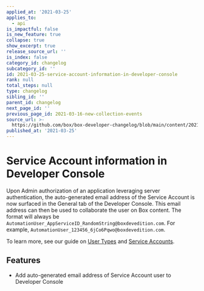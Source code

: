 ```yaml
---
applied_at: '2021-03-25'
applies_to:
  - api
is_impactful: false
is_new_feature: true
collapse: true
show_excerpt: true
release_source_url: ''
is_index: false
category_id: changelog
subcategory_id: ''
id: 2021-03-25-service-account-information-in-developer-console
rank: null
total_steps: null
type: changelog
sibling_id: ''
parent_id: changelog
next_page_id: ''
previous_page_id: 2021-03-16-new-collection-events
source_url: >-
  https://github.com/box/box-developer-changelog/blob/main/content/2021/03-25-service-account-information-in-developer-console.md
published_at: '2021-03-25'
---
```

# Service Account information in Developer Console

Upon Admin authorization of an application leveraging server authentication,
the auto-generated email address of the Service Account is now surfaced in the
General tab of the Developer Console. This email address can then be used to
collaborate the user on Box content. The format will always be
`AutomationUser_AppServiceID_RandomString@boxdevedition.com`. For example,
`AutomationUser_123456_6jCo6Pqwo@boxdevedition.com`.

To learn more, see our guide on [User Types][ut] and [Service Accounts][sa].

## Features

* Add auto-generated email address of Service Account user to Developer Console

[ut]: https://developer.box.com/guides/authentication/user-types/
[sa]: https://developer.box.com/guides/authentication/user-types/service-account/
